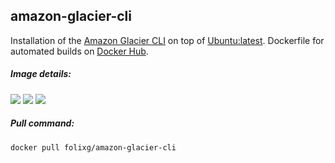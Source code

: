 ## amazon-glacier-cli

Installation of the [Amazon Glacier CLI](https://github.com/uskudnik/amazon-glacier-cmd-interface)
on top of [Ubuntu:latest](https://hub.docker.com/_/ubuntu/).
Dockerfile for automated builds on [Docker Hub](https://hub.docker.com/r/folixg/amazon-glacier-cli/).

##### Image details:
[![](https://images.microbadger.com/badges/image/folixg/amazon-glacier-cli.svg)](https://microbadger.com/images/folixg/amazon-glacier-cli "Get your own image badge on microbadger.com")
[![](https://images.microbadger.com/badges/version/folixg/amazon-glacier-cli.svg)](https://microbadger.com/images/folixg/amazon-glacier-cli "Get your own version badge on microbadger.com")
[![](https://images.microbadger.com/badges/commit/folixg/amazon-glacier-cli.svg)](https://microbadger.com/images/folixg/amazon-glacier-cli "Get your own commit badge on microbadger.com")

##### Pull command:
```docker pull folixg/amazon-glacier-cli```

